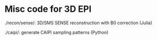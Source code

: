 # Misc code for 3D EPI

./recon/sense/: 3D/SMS SENSE reconstruction with B0 correction (Julia)

./caipi/: generate CAIPI sampling patterns (Python)
